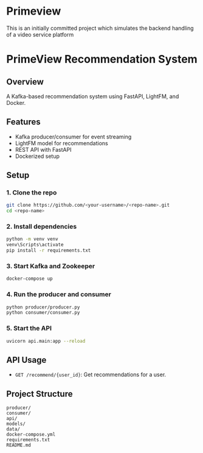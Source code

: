 # Primeview
This is an initially committed project which simulates the backend handling of a video service platform 

# PrimeView Recommendation System

## Overview
A Kafka-based recommendation system using FastAPI, LightFM, and Docker.

## Features
- Kafka producer/consumer for event streaming
- LightFM model for recommendations
- REST API with FastAPI
- Dockerized setup

## Setup

### 1. Clone the repo
```sh
git clone https://github.com/<your-username>/<repo-name>.git
cd <repo-name>
```

### 2. Install dependencies
```sh
python -m venv venv
venv\Scripts\activate
pip install -r requirements.txt
```

### 3. Start Kafka and Zookeeper
```sh
docker-compose up
```

### 4. Run the producer and consumer
```sh
python producer/producer.py
python consumer/consumer.py
```

### 5. Start the API
```sh
uvicorn api.main:app --reload
```

## API Usage

- `GET /recommend/{user_id}`: Get recommendations for a user.

## Project Structure

```
producer/
consumer/
api/
models/
data/
docker-compose.yml
requirements.txt
README.md
```
